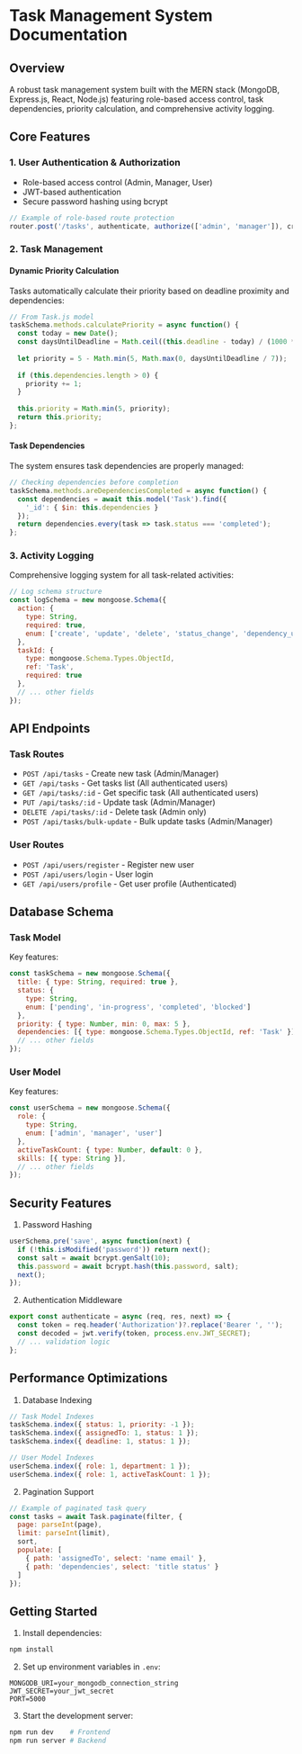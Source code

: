 # Task Management System Documentation

## Overview
A robust task management system built with the MERN stack (MongoDB, Express.js, React, Node.js) featuring role-based access control, task dependencies, priority calculation, and comprehensive activity logging.

## Core Features

### 1. User Authentication & Authorization
- Role-based access control (Admin, Manager, User)
- JWT-based authentication
- Secure password hashing using bcrypt

```javascript
// Example of role-based route protection
router.post('/tasks', authenticate, authorize(['admin', 'manager']), createTask);
```

### 2. Task Management

#### Dynamic Priority Calculation
Tasks automatically calculate their priority based on deadline proximity and dependencies:

```javascript
// From Task.js model
taskSchema.methods.calculatePriority = async function() {
  const today = new Date();
  const daysUntilDeadline = Math.ceil((this.deadline - today) / (1000 * 60 * 60 * 24));
  
  let priority = 5 - Math.min(5, Math.max(0, daysUntilDeadline / 7));
  
  if (this.dependencies.length > 0) {
    priority += 1;
  }
  
  this.priority = Math.min(5, priority);
  return this.priority;
};
```

#### Task Dependencies
The system ensures task dependencies are properly managed:

```javascript
// Checking dependencies before completion
taskSchema.methods.areDependenciesCompleted = async function() {
  const dependencies = await this.model('Task').find({
    '_id': { $in: this.dependencies }
  });
  return dependencies.every(task => task.status === 'completed');
};
```

### 3. Activity Logging
Comprehensive logging system for all task-related activities:

```javascript
// Log schema structure
const logSchema = new mongoose.Schema({
  action: {
    type: String,
    required: true,
    enum: ['create', 'update', 'delete', 'status_change', 'dependency_update']
  },
  taskId: {
    type: mongoose.Schema.Types.ObjectId,
    ref: 'Task',
    required: true
  },
  // ... other fields
});
```

## API Endpoints

### Task Routes
- `POST /api/tasks` - Create new task (Admin/Manager)
- `GET /api/tasks` - Get tasks list (All authenticated users)
- `GET /api/tasks/:id` - Get specific task (All authenticated users)
- `PUT /api/tasks/:id` - Update task (Admin/Manager)
- `DELETE /api/tasks/:id` - Delete task (Admin only)
- `POST /api/tasks/bulk-update` - Bulk update tasks (Admin/Manager)

### User Routes
- `POST /api/users/register` - Register new user
- `POST /api/users/login` - User login
- `GET /api/users/profile` - Get user profile (Authenticated)

## Database Schema

### Task Model
Key features:
```javascript
const taskSchema = new mongoose.Schema({
  title: { type: String, required: true },
  status: {
    type: String,
    enum: ['pending', 'in-progress', 'completed', 'blocked']
  },
  priority: { type: Number, min: 0, max: 5 },
  dependencies: [{ type: mongoose.Schema.Types.ObjectId, ref: 'Task' }],
  // ... other fields
});
```

### User Model
Key features:
```javascript
const userSchema = new mongoose.Schema({
  role: {
    type: String,
    enum: ['admin', 'manager', 'user']
  },
  activeTaskCount: { type: Number, default: 0 },
  skills: [{ type: String }],
  // ... other fields
});
```

## Security Features

1. Password Hashing
```javascript
userSchema.pre('save', async function(next) {
  if (!this.isModified('password')) return next();
  const salt = await bcrypt.genSalt(10);
  this.password = await bcrypt.hash(this.password, salt);
  next();
});
```

2. Authentication Middleware
```javascript
export const authenticate = async (req, res, next) => {
  const token = req.header('Authorization')?.replace('Bearer ', '');
  const decoded = jwt.verify(token, process.env.JWT_SECRET);
  // ... validation logic
};
```

## Performance Optimizations

1. Database Indexing
```javascript
// Task Model Indexes
taskSchema.index({ status: 1, priority: -1 });
taskSchema.index({ assignedTo: 1, status: 1 });
taskSchema.index({ deadline: 1, status: 1 });

// User Model Indexes
userSchema.index({ role: 1, department: 1 });
userSchema.index({ role: 1, activeTaskCount: 1 });
```

2. Pagination Support
```javascript
// Example of paginated task query
const tasks = await Task.paginate(filter, {
  page: parseInt(page),
  limit: parseInt(limit),
  sort,
  populate: [
    { path: 'assignedTo', select: 'name email' },
    { path: 'dependencies', select: 'title status' }
  ]
});
```

## Getting Started

1. Install dependencies:
```bash
npm install
```

2. Set up environment variables in `.env`:
```
MONGODB_URI=your_mongodb_connection_string
JWT_SECRET=your_jwt_secret
PORT=5000
```

3. Start the development server:
```bash
npm run dev    # Frontend
npm run server # Backend
```